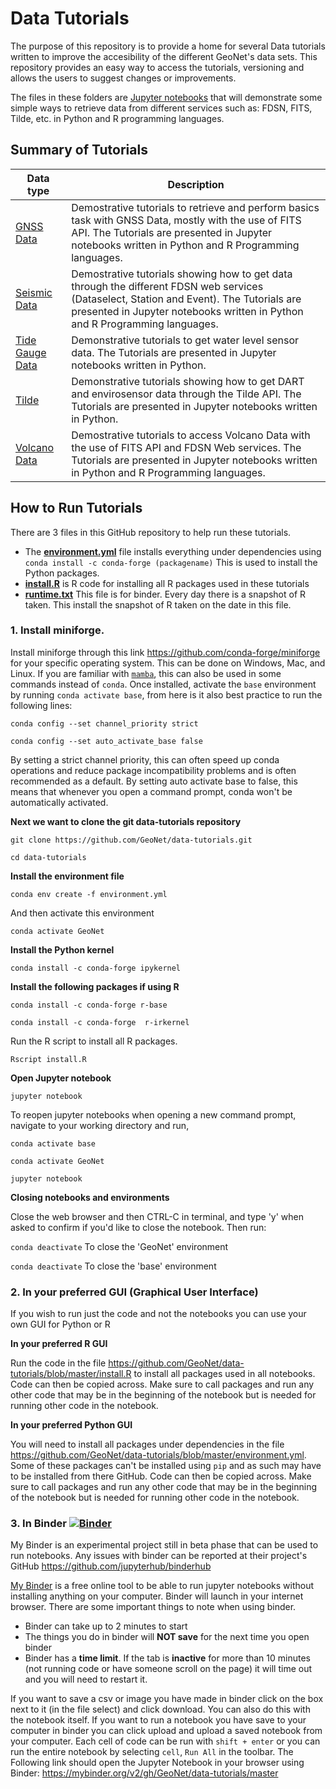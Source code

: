 # Data Tutorials

The purpose of this repository is to provide a home for several Data tutorials written to improve the accesibility of the different GeoNet's data sets. This repository provides an easy way to access the tutorials, versioning and allows the users to suggest changes or improvements.

The files in these folders are [Jupyter notebooks](https://jupyter.org/) that will demonstrate some simple ways to retrieve data from different services such as: FDSN, FITS, Tilde, etc. in Python and R programming languages. 

## Summary of Tutorials

| Data type  | Description   |
| ------------- | ------------- |
| [GNSS Data](GNSS_Data) | Demostrative tutorials to retrieve and perform basics task with GNSS Data, mostly with the use of FITS API. The Tutorials are presented in Jupyter notebooks written in Python and R Programming languages.|
| [Seismic Data](Seismic_Data) | Demostrative tutorials showing how to get data through the different FDSN web services (Dataselect, Station and Event). The Tutorials are presented in Jupyter notebooks written in Python and R Programming languages.|
| [Tide Gauge Data](Tide_Gauge_Data) | Demonstrative tutorials to get water level sensor data. The Tutorials are presented in Jupyter notebooks written in Python.|
| [Tilde](Tilde) | Demonstrative tutorials showing how to get DART and envirosensor data through the Tilde API. The Tutorials are presented in Jupyter notebooks written in Python.|
| [Volcano Data](Volcano_Data) | Demostrative tutorials to access Volcano Data with the use of FITS API and FDSN Web services. The Tutorials are presented in Jupyter notebooks written in Python and R Programming languages.|

## How to Run Tutorials
There are 3 files in this GitHub repository to help run these tutorials.
- The [**environment.yml**](environment.yml) file installs everything under dependencies using `conda install -c conda-forge (packagename)`  This is used to install the Python packages.
- [**install.R**](install.R) is R code for installing all R packages used in these tutorials
- [**runtime.txt**](runtime.txt) This file is for binder. Every day there is a snapshot of R taken. This install the snapshot of R taken on the date in this file. 

### 1. Install miniforge.
Install miniforge through this link https://github.com/conda-forge/miniforge for your specific operating system. This can be done on Windows, Mac, and Linux. If you are familiar with [`mamba`](https://mamba.readthedocs.io/en/latest/user_guide/mamba.html), this can also be used in some commands instead of `conda`. Once installed, activate the `base` environment by running `conda activate base`, from here is it also best practice to run the following lines: 

`conda config --set channel_priority strict`

`conda config --set auto_activate_base false`

By setting a strict channel priority, this can often speed up conda operations and reduce package incompatibility problems and is often recommended as a default. By setting auto activate base to false, this means that whenever you open a command prompt, conda won't be automatically activated.

**Next we want to clone the git data-tutorials repository**

`git clone https://github.com/GeoNet/data-tutorials.git`

`cd data-tutorials`

**Install the environment file**

`conda env create -f environment.yml`

And then activate this environment 

`conda activate GeoNet`

**Install the Python kernel**

`conda install -c conda-forge ipykernel`

**Install the following packages if using R**

`conda install -c conda-forge r-base`

`conda install -c conda-forge  r-irkernel`

Run the R script to install all R packages. 

`Rscript install.R`



**Open Jupyter notebook**

`jupyter notebook`

To reopen jupyter notebooks when opening a new command prompt, navigate to your working directory and run,

`conda activate base`

`conda activate GeoNet`

`jupyter notebook`

**Closing notebooks and environments**

Close the web browser and then CTRL-C in terminal, and type 'y' when asked to confirm if you'd like to close the notebook. Then run:

`conda deactivate` To close the 'GeoNet' environment

`conda deactivate` To close the 'base' environment

### 2. In your preferred GUI (Graphical User Interface)
If you wish to run just the code and not the notebooks you can use your own GUI for Python or R

**In your preferred R GUI**

Run the code in the file https://github.com/GeoNet/data-tutorials/blob/master/install.R to install all packages used in all notebooks. Code can then be copied across. Make sure to call packages and run any other code that may be in the beginning of the notebook but is needed for running other code in the notebook. 

**In your preferred Python GUI**

You will need to install all packages under dependencies in the file https://github.com/GeoNet/data-tutorials/blob/master/environment.yml. Some of these packages can't be installed using `pip` and as such may have to be installed from there GitHub.  Code can then be copied across. Make sure to call packages and run any other code that may be in the beginning of the notebook but is needed for running other code in the notebook.  

### 3. In Binder [![Binder](https://mybinder.org/badge_logo.svg)](https://mybinder.org/v2/gh/GeoNet/data-tutorials/master)

My Binder is an experimental project still in beta phase that can be used to run notebooks. Any issues with binder can be reported at their project's GitHub  https://github.com/jupyterhub/binderhub 

[My Binder](https://mybinder.org/) is a free online tool to be able to run jupyter notebooks without installing anything on your computer. Binder will launch in your internet browser. 
There are some important things to note when using binder. 

- Binder can take up to 2 minutes to start
- The things you do in binder will **NOT save** for the next time you open binder
- Binder has a **time limit**. If the tab is **inactive** for more than 10 minutes (not running code or have someone scroll on the page) it will time out and you will need to restart it. 

If you want to save a csv or image you have made in binder click on the box next to it (in the file select) and click download. 
You can also do this with the notebook itself.
If you want to run a notebook you have save to your computer in binder you can click upload and upload a saved notebook from your computer.
Each cell of code can be run with `shift + enter` or you can run the entire notebook by selecting `cell`, `Run All` in the toolbar.
The Following link should open the Jupyter Notebook in your browser using Binder:
https://mybinder.org/v2/gh/GeoNet/data-tutorials/master
